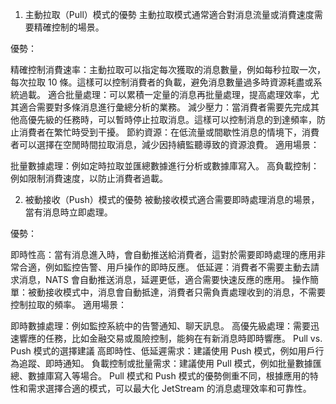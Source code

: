 1. 主動拉取（Pull）模式的優勢
主動拉取模式通常適合對消息流量或消費速度需要精確控制的場景。

優勢：

精確控制消費速率：主動拉取可以指定每次獲取的消息數量，例如每秒拉取一次，每次拉取 10 條。這樣可以控制消費者的負載，避免消息數量過多時資源耗盡或系統過載。
適合批量處理：可以累積一定量的消息再批量處理，提高處理效率，尤其適合需要對多條消息進行彙總分析的業務。
減少壓力：當消費者需要先完成其他高優先級的任務時，可以暫時停止拉取消息。這樣可以控制消息的到達頻率，防止消費者在繁忙時受到干擾。
節約資源：在低流量或間歇性消息的情境下，消費者可以選擇在空閒時間拉取消息，減少因持續監聽導致的資源浪費。
適用場景：

批量數據處理：例如定時拉取並匯總數據進行分析或數據庫寫入。
高負載控制：例如限制消費速度，以防止消費者過載。

2. 被動接收（Push）模式的優勢
被動接收模式適合需要即時處理消息的場景，當有消息時立即處理。

優勢：

即時性高：當有消息進入時，會自動推送給消費者，這對於需要即時處理的應用非常合適，例如監控告警、用戶操作的即時反應。
低延遲：消費者不需要主動去請求消息，NATS 會自動推送消息，延遲更低，適合需要快速反應的應用。
操作簡單：被動接收模式中，消息會自動抵達，消費者只需負責處理收到的消息，不需要控制拉取的頻率。
適用場景：

即時數據處理：例如監控系統中的告警通知、聊天訊息。
高優先級處理：需要迅速響應的任務，比如金融交易或風險控制，能夠在有新消息時即時響應。
Pull vs. Push 模式的選擇建議
高即時性、低延遲需求：建議使用 Push 模式，例如用戶行為追蹤、即時通知。
負載控制或批量需求：建議使用 Pull 模式，例如批量數據匯總、數據庫寫入等場合。
Pull 模式和 Push 模式的優勢側重不同，根據應用的特性和需求選擇合適的模式，可以最大化 JetStream 的消息處理效率和可靠性。